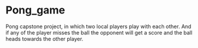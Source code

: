 # Pong_game
Pong capstone project, in which two local players play with each other. And if any of the player misses the ball the opponent will get a score and the ball heads towards the other player.
